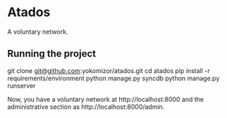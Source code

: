 Atados
======

A voluntary network.


Running the project
-------------------

   git clone git@github.com:yokomizor/atados.git
   cd atados
   pip install -r requirements/environment
   python manage.py syncdb
   python manage.py runserver

Now, you have a voluntary network at http://localhost:8000 and the
administrative section as http://localhost:8000/admin.
